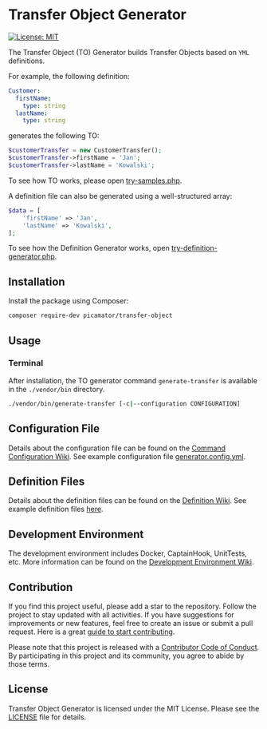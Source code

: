 Transfer Object Generator
==========================
[![License: MIT](https://img.shields.io/badge/License-MIT-yellow.svg)](https://opensource.org/licenses/MIT)

The Transfer Object (TO) Generator builds Transfer Objects based on `YML` definitions.

For example, the following definition:

```yml
Customer:
  firstName:
    type: string
  lastName:
    type: string
```

generates the following TO:

```php
$customerTransfer = new CustomerTransfer();
$customerTransfer->firstName = 'Jan';
$customerTransfer->lastName = 'Kowalski';
```

To see how TO works, please open [try-samples.php](/doc/samples/try-samples.php).

A definition file can also be generated using a well-structured array:

```php
$data = [
    'firstName' => 'Jan',
    'lastName' => 'Kowalski',
];
```

To see how the Definition Generator works, open [try-definition-generator.php](/doc/samples/try-defitnition-generator.php).

Installation
------------

Install the package using Composer:

```bash
composer require-dev picamator/transfer-object
```

Usage
-----

### Terminal

After installation, the TO generator command `generate-transfer` is available in the `./vendor/bin` directory.

```bash
./vendor/bin/generate-transfer [-c|--configuration CONFIGURATION]
```

Configuration File
------------------

Details about the configuration file can be found on the [Command Configuration Wiki](https://github.com/picamator/transfer-object/wiki/Command-Configuration).
See example configuration file [generator.config.yml](/doc/samples/config/generator.config.yml).

Definition Files
----------------

Details about the definition files can be found on the [Definition Wiki](https://github.com/picamator/transfer-object/wiki/Definition-File).
See example definition files [here](/doc/samples/config/definition).

Development Environment
-----------------------

The development environment includes Docker, CaptainHook, UnitTests, etc.
More information can be found on the [Development Environment Wiki](https://github.com/picamator/transfer-object/wiki/Development-Environment).

Contribution
------------

If you find this project useful, please add a star to the repository. Follow the project to stay updated with all activities. If you have suggestions for improvements or new features, feel free to create an issue or submit a pull request.
Here is a great [guide to start contributing](https://guides.github.com/activities/contributing-to-open-source/).

Please note that this project is released with a [Contributor Code of Conduct](http://contributor-covenant.org/version/2/1/).
By participating in this project and its community, you agree to abide by those terms.

License
-------

Transfer Object Generator is licensed under the MIT License. Please see the [LICENSE](LICENSE) file for details.
